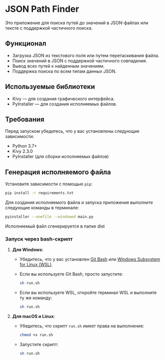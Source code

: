 # JSON Path Finder

Это приложение для поиска путей до значений в JSON-файлах или тексте с поддержкой частичного поиска.

## Функционал
- Загрузка JSON из текстового поля или путем перетаскивания файла.
- Поиск значений в JSON с поддержкой частичного совпадения.
- Вывод всех путей к найденным значениям.
- Поддержка поиска по всем типам данных JSON.

## Используемые библиотеки
- Kivy — для создания графического интерфейса.
- PyInstaller — для создания исполняемых файлов.

## Требования

Перед запуском убедитесь, что у вас установлены следующие зависимости:
- Python 3.7+
- Kivy 2.3.0
- PyInstaller (для сборки исполняемых файлов)

## Генерация исполняемого файла

Установите зависимости с помощью `pip`:

```bash
pip install -r requirements.txt

```
Для создания исполняемого файла и запуска приложения выполните следующие команды в терминале:
```bash
pyinstaller --onefile --windowed main.py
```
Исполняемый файл сгенерируется в папке dist

### Запуск через bash-скрипт

1. **Для Windows**:
   - Убедитесь, что у вас установлен [Git Bash](https://gitforwindows.org/) или [Windows Subsystem for Linux (WSL)](https://docs.microsoft.com/en-us/windows/wsl/install).
   
   - Если вы используете Git Bash, просто запустите:

     ```bash
     sh run.sh
     ```

   - Если вы используете WSL, откройте терминал WSL и выполните ту же команду:

     ```bash
     sh run.sh
     ```

2. **Для macOS и Linux**:
   - Убедитесь, что скрипт `run.sh` имеет права на выполнение:

     ```bash
     chmod +x run.sh
     ```

   - Запустите скрипт:

     ```bash
     sh run.sh
     ```
